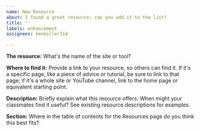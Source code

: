 ```yaml
---
name: New Resource
about: I found a great resource; can you add it to the list?
title: ''
labels: enhancement
assignees: benmiller314

---
```


**The resource:**
What's the name of the site or tool?

**Where to find it:**
Provide a link to your resource, so others can find it. If it's a specific page, like a piece of advice or tutorial, be sure to link to that page; if it's a whole site or YouTube channel, link to the home page or equivalent starting point.

**Description:**
Briefly explain what this resource offers. When might your classmates find it useful? See existing resource descriptions for examples.

**Section:**
Where in the table of contents for the Resources page do you think this best fits?
